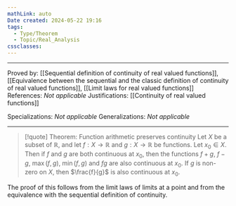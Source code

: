```yaml
---
mathLink: auto
Date created: 2024-05-22 19:16
tags:
  - Type/Theorem
  - Topic/Real_Analysis
cssclasses:
---
```


---

Proved by: [[Sequential definition of continuity of real valued functions]], [[Equivalence between the sequential and the classic definition of continuity of real valued functions]], [[Limit laws for real valued functions]]
References: _Not applicable_
Justifications: [[Continuity of real valued functions]]

Specializations: _Not applicable_
Generalizations: _Not applicable_

---

> [!quote] Theorem: Function arithmetic preserves continuity
> Let $X$ be a subset of $\mathbb{R}$, and let $f : X \to \mathbb{R}$ and $g : X \to \mathbb{R}$ be functions. Let $x_0 \in X$. Then if $f$ and $g$ are both continuous at $x_0$, then the functions $f + g$, $f − g$, $\max( f, g)$, $\min( f, g)$ and $f g$ are also continuous at $x_0$. If $g$ is non-zero on $X$, then $\frac{f}{g}$ is also continuous at $x_0$.

The proof of this follows from the limit laws of limits at a point and from the equivalence with the sequential definition of continuity.